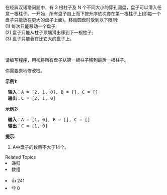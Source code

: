 <p>在经典汉诺塔问题中，有 3 根柱子及 N 个不同大小的穿孔圆盘，盘子可以滑入任意一根柱子。一开始，所有盘子自上而下按升序依次套在第一根柱子上(即每一个盘子只能放在更大的盘子上面)。移动圆盘时受到以下限制:<br> (1) 每次只能移动一个盘子;<br> (2) 盘子只能从柱子顶端滑出移到下一根柱子;<br> (3) 盘子只能叠在比它大的盘子上。</br></br></br></p>

<p>请编写程序，用栈将所有盘子从第一根柱子移到最后一根柱子。</p>

<p>你需要原地修改栈。</p>

<p><strong>示例1:</strong></p>

<pre><strong> 输入</strong>：A = [2, 1, 0], B = [], C = []
<strong> 输出</strong>：C = [2, 1, 0]
</pre>

<p><strong>示例2:</strong></p>

<pre><strong> 输入</strong>：A = [1, 0], B = [], C = []
<strong> 输出</strong>：C = [1, 0]
</pre>

<p><strong>提示:</strong></p>

<ol> 
 <li>A中盘子的数目不大于14个。</li> 
</ol>

<div><div>Related Topics</div><div><li>递归</li><li>数组</li></div></div><br><div><li>👍 241</li><li>👎 0</li></div>